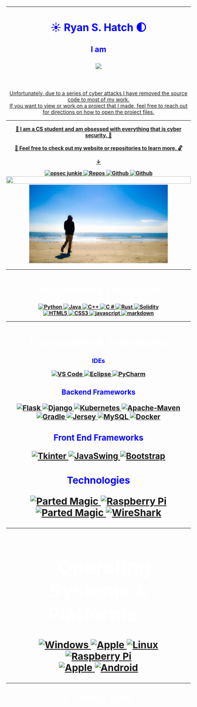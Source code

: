 <!--
****************************************************************************************
Title: README.md                 *******************************************************
Developed by: Ryan Hatch         *******************************************************
Last Updated: Dec 14th 2023      *******************************************************
Version: 2.6                     *******************************************************
****************************************************************************************
-->
<!DOCTYPE html>
<html lang="en">
  <head>
    <meta charset="UTF-8">
    <meta name="viewport" content="width=device-width, initial-scale=1.0">
  </head>
  <body>
    <hr>
    <h1 align="center" style="color: blue;">☀️ Ryan S. Hatch 🌓</h1>
    <h2 align="center" style="color: blue;">I am
    <p align="center">
  <a href="https://ryanshatch.com"><img src="https://readme-typing-svg.demolab.com/?lines=a%20programmer.;a%20data%20analyst.;addicted%20to%20machine learning.;obsessed%20with%20cryptography.;obsessed%20with%20data%20and%20security.;a%20passionate%20blue%20teamer.;a%20versatile%20specialist.%20&font=Fira%20Code&center=true&width=440&height=45&color=89CFF0&vCenter=true&size=28&pause=33"></h2>         
<!-- </p>
    <p align="center"> -->
    <br>
    <p align="center">Unfortunately, due to a series of cyber attacks I have removed the source code to most of my work. <br>If you want to view or work on a project that I made, feel free to reach out for directions on how to open the project files.</p>
    <hr>
    <p align="center">
<!--       <br> -->
      <b>📘 I am a CS student and am obsessed with everything that is cyber security. 📘<br>
      <br>🔐 Feel free to check out my website or repositories to learn more. 🔓
    </p>
    <div align="center">
      <p>&darr;</p>
      <div>
        <!--     <a href="https://ryanshatch.com/resume"><img src="https://img.shields.io/badge/Resume:_-ryanshatch.me-blue?style=flat-square&logo=Raspberry%20Pi" alt="opsec junkie"></a> -->
        <a href="https://ryanshatch.com">
          <img src="https://img.shields.io/badge/Portfolio:_-ryanshatch.com-blue?style=flat-square&logo=Raspberry%20Pi" alt="opsec junkie">
        </a>
        <a href="https://github.com/ryanshatch/ryanshatch/blob/main/list.md">
          <img src="http://img.shields.io/badge/Projects:_-Organized List-blue?style=flat-square&logo=xbox" alt="Repos">
        </a>
        <a href="https://ryanshatch.com/Flappy-Bird">
          <img src="http://img.shields.io/badge/Sandbox:_-Flappy%20Bird-blue?style=flat-square&logo=Playstation" alt="Github">
        </a>
        <a href=mailto:ryan@rshatch.com>
          <img src="http://img.shields.io/badge/Email:_-Reach%20Out-blue?style=flat-square&logo=Messenger" alt="Github">
        </a>
        <a href="https://ryanshatch.com">
        </a>
        <img src="https://user-images.githubusercontent.com/73097560/115834477-dbab4500-a447-11eb-908a-139a6edaec5c.gif" style="width: 100%; height: 50%; animation: spin 300s linear infinite;">
<!--         <style>
          @keyframes spin {
            0% {
              transform: rotate(0deg);
            }
            100% {
              transform: rotate(360deg);
            }
          }
        </style> -->
<!-- https://user-images.githubusercontent.com/73097560/115834477-dbab4500-a447-11eb-908a-139a6edaec5c.gif -->
        <!--        <h1></h1> -->
        <br>
      </div>
    </div>
    <picture>
      <div style="text-align">
        <div align="center">
          <source media="(prefers-color-scheme: dark)" srcset="https://github.com/ryanshatch/ryanshatch.github.io/blob/main/hhi.jpg">
          <img alt=" " src="https://github.com/ryanshatch/ryanshatch/blob/main/images/hhi.jpg" style="width: 75%; height: 50%;">
        </div>
      </div>
    </picture>
    <hr>
    <!-- <h1></h1> -->
    <h1 align="center" style="color: white;">▫️ Programming Languages ▫️ </h1>
    <p align="center">
      <!--   <h4 align="center">Programming:</h4><p align="center"> -->
      <!-- Back end Languages -->
      <a href="https://github.com/ryanshatch">
        <img src="https://img.shields.io/badge/python-black?style=for-the-badge&logo=python&logoColor=blue" alt="Python">
      </a>
      <a href="https://github.com/ryanshatch">
        <img src="https://img.shields.io/badge/java-black?style=for-the-badge&logo=openjdk&logoColor=blue" alt="Java">
      </a>
      <a href="https://github.com/ryanshatch">
        <img src="https://img.shields.io/badge/c++-black?style=for-the-badge&logo=cplusplus&logoColor=blue" alt="C++">
      </a>
      <a href="https://github.com/ryanshatch">
      <a href="https://github.com/ryanshatch">
        <img src="https://img.shields.io/badge/c%23-%23000000.svg?style=for-the-badge&logo=cplusplus&logoColor=blue" alt="C #">
      </a>
      <a href="https://github.com/imaclone-sol">
        <img src="https://img.shields.io/badge/Rust-black?style=for-the-badge&logo=rust&logoColor=blue" alt="Rust">
      </a>
      <a href="https://github.com/ryanshatch">
        <img src="https://img.shields.io/badge/Solidity-black?style=for-the-badge&logo=solidity&logoColor=blue" alt="Solidity">
      </a>
<!--       </a> -->
      <br>
      <!--     <h4 align="center">Web Development:</h4><p align="center"> -->
      <!-- Front End Languages -->
      <a href="https://github.com/ryanshatch">
        <img src="https://img.shields.io/badge/html-black?style=for-the-badge&logo=html5&logoColor=white" alt="HTML5">
      </a>
      <a href="https://github.com/ryanshatch">
        <img src="https://img.shields.io/badge/css-black?style=for-the-badge&logo=css3&logoColor=white" alt="CSS3">
      </a>
      <a href="https://github.com/ryanshatch">
        <img src="https://img.shields.io/badge/javascript-black?style=for-the-badge&logo=javascript&logoColor=white" alt="javascript">
      </a>
      <a href="https://github.com/ryanshatch">
        <img src="https://img.shields.io/badge/markdown-%23000000.svg?style=for-the-badge&logo=markdown&logoColor=white" alt="markdown">
      </a>
      <!--   <a href="https://github.com/ryanshatch"><img src="https://img.shields.io/badge/html-black?style=for-the-badge&logo=html" alt="HTML"></a><a href="https://github.com/ryanshatch"><img src="https://img.shields.io/badge/css-black?style=for-the-badge&logo=css" alt="CSS"><a href="https://github.com/ryanshatch">   -->
      <!--   <a href="https://github.com/ryanshatch"><img src="https://img.shields.io/badge/sql-black?style=for-the-badge&logo=mysql" alt="SQL"> -->
      </a>
      <br>
      <hr>
      <!-- <br> -->
      <!-- <h1></h1> -->
    <h1 align="center" style="color: white;">▫️ Technologies & Frameworks ▫️ </h1>
    <p align="center">
    <h3 align="center" style="color: blue;">IDEs <h /3>
        <p align="center">
          <a href="https://github.com/ryanshatch">
            <img src="https://img.shields.io/badge/vscode-black?style=for-the-badge&logo=visual-studio-code&logoColor=blue" alt="VS Code">
          </a>
          </a>
          <a href="https://github.com/ryanshatch">
            <img src="https://img.shields.io/badge/eclipse-black?style=for-the-badge&logo=eclipse&logoColor=blue" alt="Eclipse">
          </a>
          <a href="https://github.com/ryanshatch">
            <img src="https://img.shields.io/badge/pycharm-black?style=for-the-badge&logo=pycharm&logoColor=blue" alt="PyCharm">
          </a>
        <h3 align="center" style="color: blue;">Backend Frameworks <h /3>
            <p align="center">
              <a href="https://github.com/ryanshatch">
                <img src="https://img.shields.io/badge/flask-black?style=for-the-badge&logo=flask&logoColor=blue" alt="Flask">
              </a>
              </a>
              <a href="https://github.com/ryanshatch">
                <img src="https://img.shields.io/badge/django-black?style=for-the-badge&logo=django&logoColor=blue" alt="Django">
              </a>
              </a>
              <a href="https://github.com/ryanshatch">
                <img src="https://img.shields.io/badge/kubernetes-black?style=for-the-badge&logo=kubernetes&logoColor=blue" alt="Kubernetes">
              </a>
              </a>
              <a href="https://github.com/ryanshatch">
                <img src="https://img.shields.io/badge/maven-black?style=for-the-badge&logo=apache-maven&logoColor=blue" alt="Apache-Maven">
              </a>
              </a>
              <br>
              <a href="https://github.com/ryanshatch">
                <img src="https://img.shields.io/badge/Gradle-black?style=for-the-badge&logo=gradle&logoColor=white" alt="Gradle">
              </a>
              </a>
              <a href="https://github.com/ryanshatch">
                <img src="https://img.shields.io/badge/JAX RS-black?style=for-the-badge&logo=apache&logoColor=white" alt="Jersey">
              </a>
              <a href="https://github.com/ryanshatch">
                <img src="https://img.shields.io/badge/mysql-black?style=for-the-badge&logo=mysql&logoColor=white" alt="MySQL">
              </a>
              <!--     <a href="https://github.com/ryanshatch"><img src="https://img.shields.io/badge/openmediavault-black?style=for-the-badge&logo=openmediavault" alt="OpenMediaVault"></a> -->
              <a href="https://github.com/ryanshatch">
                <img src="https://img.shields.io/badge/docker-black?style=for-the-badge&logo=docker&logoColor=white" alt="Docker">
              </a>
            <h3 align="center" style="color: blue;">Front End Frameworks <h /3>
                <p align="center">
                  <a href="https://github.com/ryanshatch">
                    <img src="https://img.shields.io/badge/Python Tkinter-black?style=for-the-badge&logo=Python&logoColor=blue" alt="Tkinter">
                  </a>
                  <a href="https://github.com/ryanshatch">
                    <img src="https://img.shields.io/badge/Java Swing-black?style=for-the-badge&logo=openjdk&logoColor=blue" alt="JavaSwing">
                  </a>
                  <a href="https://github.com/ryanshatch">
                    <img src="https://img.shields.io/badge/Bootstrap-black?style=for-the-badge&logo=bootstrap&logoColor=blue" alt="Bootstrap">
                  </a>
                <h3 align="center" style="color: blue;">Technologies <h /3>
                    <p align="center">
                      <a href="https://github.com/ryanshatch">
                        <img src="https://img.shields.io/badge/LLMs & AI-black?style=for-the-badge&logo=OpenAI&logoColor=blue" alt="Parted Magic">
                      </a>
                      <a href="https://github.com/ryanshatch">
                        <img src="https://img.shields.io/badge/raspberry pi-black?style=for-the-badge&logo=raspberry-pi&logoColor=blue" alt="Raspberry Pi">
                      </a>
                      <a href="https://github.com/ryanshatch">
                        <img src="https://img.shields.io/badge/Parted Magic-black?style=for-the-badge&logo=Tor Browser&logoColor=blue" alt="Parted Magic">
                      </a>
                      <a href="https://github.com/ryanshatch">
                        <img src="https://img.shields.io/badge/Wireshark-black?style=for-the-badge&logo=wireshark&logoColor=blue" alt="WireShark">
                      </a>
                      <!--           <a href="https://github.com/ryanshatch"><img src="https://img.shields.io/badge/parted-magic-black?style=for-the-badge&logo=partedmagic" alt="Parted Magic"></a></p> -->
                      <br>
                      <hr>
                      <!-- <h1></h1> -->
                    <h1 align="center" style="color: white;">▫️ Operating Systems & Platforms ▫️ </h1>
                    <p align="center">
                      <a href="https://github.com/ryanshatch">
                        <img src="https://img.shields.io/badge/Windows-black?style=for-the-badge&logo=Windows&logoColor=blue" alt="Windows">
                      </a>
                      <a href="https://github.com/ryanshatch">
                        <img src="https://img.shields.io/badge/Mac-black?style=for-the-badge&logo=Apple&logoColor=blue" alt="Apple">
                      </a>
                      <a href="https://github.com/ryanshatch">
                        <img src="https://img.shields.io/badge/linux-black?style=for-the-badge&logo=Linux&logoColor=blue" alt="Linux">
                        <a href="https://github.com/ryanshatch"></a>
                        <a href="https://github.com/ryanshatch">
                          <img src="https://img.shields.io/badge/raspbian-black?style=for-the-badge&logo=raspberry-pi&logoColor=blue" alt="Raspberry Pi">
                        </a>
                        <br>
                        <!--   <a href="https://github.com/ryanshatch"><img src="https://img.shields.io/badge/Ubuntu-black?style=for-the-badge&logo=Ubuntu" alt="Ubuntu"></a><a href="https://github.com/ryanshatch"><img src="https://img.shields.io/badge/Debian-black?style=for-the-badge&logo=Debian" alt="Debian"></a><a href="https://github.com/ryanshatch"><img src="https://img.shields.io/badge/Mint-black?style=for-the-badge&logo=Linux Mint" alt="Linux Mint"></a><a href="https://github.com/ryanshatch"><img src="https://img.shields.io/badge/Fedora-black?style=for-the-badge&logo=Fedora" alt="Fedora"></a><a href="https://github.com/ryanshatch"><img src="https://img.shields.io/badge/Redhat-black?style=for-the-badge&logo=Redhat" alt="Redhat"></a><br> -->
                        <!--   <a href="https://github.com/ryanshatch"><img src="https://img.shields.io/badge/Alpine-black?style=for-the-badge&logo=Alpine-Linux" alt="Alpine Linux"></a> -->
                        <a href="https://github.com/ryanshatch">
                          <img src="https://img.shields.io/badge/Apple-black?style=for-the-badge&logo=Apple&logoColor=white" alt="Apple">
                        </a>
                        <a href="https://github.com/ryanshatch">
                          <img src="https://img.shields.io/badge/Android-black?style=for-the-badge&logo=Android&logoColor=white" alt="Android">
                        </a>
                    </p>
                    <hr>
                    <!--                     <h1></h1> -->
                    <!--                     <br> -->
                    <details>
                      <!-- GitHub Stats -->
                      <summary align="center" style="color: white;">GitHub Stats</summary>
                      <h1></h1>
                      <!-- Profile Details and Commits -->
                      <p align="center">
                        <a href="https://github.com/ryanshatch">
                          <img src="https://github-readme-streak-stats.herokuapp.com/?user=ryanshatch&hide_border=true&card_width=338&theme=github_dark" alt="Streak Stats">
                        </a>
                        <!--     <a href="https://github.com/ryanshatch"><img src="https://github-readme-stats.vercel.app/api/top-langs/?username=ryanshatch&layout=compact&langs_count=13&theme=transparent" alt="Top Languages"></a></p> -->
                      <p align="center">
                        <a href="https://github.com/ryanshatch">
                          <img src="http://github-profile-summary-cards.vercel.app/api/cards/profile-details?username=ryanshatch&theme=github_dark" alt="Profile Details">
                        </a>
                      </p>
                      <!-- Current Streak and Stats -->
                      <p align="center">
                        <a href="https://github.com/ryanshatch">
                          <img src="http://github-profile-summary-cards.vercel.app/api/cards/productive-time?username=ryanshatch&hide_border=true&card_width=338&theme=github_dark&utcOffset=8" alt="Streak Stats">
                        </a>
                        <a href="https://github.com/ryanshatch">
                          <img src="http://github-profile-summary-cards.vercel.app/api/cards/stats?username=ryanshatch&theme=github_dark" alt="Stats">
                        </a>
                      </p>
                      <!-- Top Languages by Repo and Commit -->
                      <p align="center">
                        <a href="https://github.com/ryanshatch">
                          <img src="http://github-profile-summary-cards.vercel.app/api/cards/repos-per-language?username=ryanshatch&langs_count=13&theme=github_dark&exclude_repo=CSS" alt="By Repo">
                        </a>
                        <a href="https://github.com/ryanshatch">
                          <img src="http://github-profile-summary-cards.vercel.app/api/cards/most-commit-language?username=ryanshatch&langs_count=13&theme=github_dark&exclude=CSS" alt="By Commit">
                        </a>
                      </p>
                      <!-- Most Used Languages -->
                      <p align="center">
                        <a href="https://github.com/ryanshatch">
                          <img src="https://github-readme-stats.vercel.app/api/top-langs/?username=ryanshatch&layout=compact&langs_count=10&theme=transparent&exclude_repo=Inventory-Tracker" alt="Top Languages" style="width: 50%; height: 50%">
                        </a>
                        <!-- </p> -->
                        <hr>
                        <picture>
                          <div align="center">
                            <source media="(prefers-color-scheme: dark)" srcset="https://github.com/ryanshatch/Can-You-Even-Triforce/raw/main/1331599477182.jpg" style="width: 100%; height: auto">
                            <img alt=" " src="https://github.com/ryanshatch/Can-You-Even-Triforce/raw/main/1331599477182.jpg" style="width: 200%;">
                          </div>
                        </picture>
                      <h1></h1>
                      <p align="center">
                        <a href="https://github.com/ryanshatch">
                          <img src="https://komarev.com/ghpvc/?username=ryanshatch&color=blue&style=flat" alt="Profile Views">
                        </a>
                      </p>
